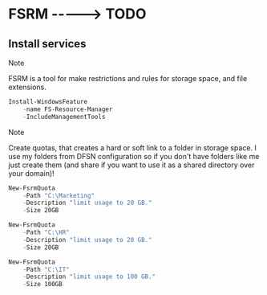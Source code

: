 # FSRM -----> TODO

## Install services

> [!NOTE]
> FSRM is a tool for make restrictions and rules for storage space, and file extensions.

```powershell
Install-WindowsFeature
    -name FS-Resource-Manager
    -IncludeManagementTools
```

> [!NOTE]
> Create quotas, that creates a hard or soft link to a folder in storage space. I use my folders from DFSN configuration so if you don't have folders like me just create them (and share if you want to use it as a shared directory over your domain)!

```powershell
New-FsrmQuota
    -Path "C:\Marketing"
    -Description "limit usage to 20 GB."
    -Size 20GB
```

```powershell
New-FsrmQuota
    -Path "C:\HR"
    -Description "limit usage to 20 GB."
    -Size 20GB
```

```powershell
New-FsrmQuota
    -Path "C:\IT"
    -Description "limit usage to 100 GB."
    -Size 100GB
```
